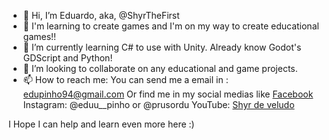 - 👋 Hi, I’m Eduardo, aka, @ShyrTheFirst
- 👀 I'm learning to create games and I'm on my way to create educational games!!
- 🌱 I’m currently learning C# to use with Unity. Already know Godot's GDScript and Python!
- 💞️ I’m looking to collaborate on any educational and game projects. 
- 📫 How to reach me:
You can send me a email in : edupinho94@gmail.com
Or find me in my social medias like
[Facebook](https://m.facebook.com/DuLuftShyr)
Instagram: @eduu__pinho or @prusordu
YouTube: [Shyr de veludo](https://www.youtube.com/@shyrdeveludo6787)


I Hope I can help and learn even more here :)
